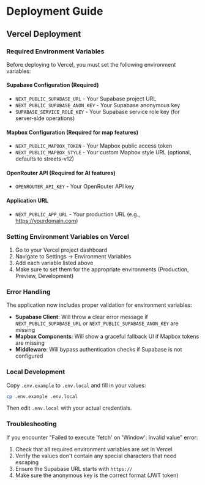 # Deployment Guide

## Vercel Deployment

### Required Environment Variables

Before deploying to Vercel, you must set the following environment variables:

#### Supabase Configuration (Required)
- `NEXT_PUBLIC_SUPABASE_URL` - Your Supabase project URL
- `NEXT_PUBLIC_SUPABASE_ANON_KEY` - Your Supabase anonymous key
- `SUPABASE_SERVICE_ROLE_KEY` - Your Supabase service role key (for server-side operations)

#### Mapbox Configuration (Required for map features)
- `NEXT_PUBLIC_MAPBOX_TOKEN` - Your Mapbox public access token
- `NEXT_PUBLIC_MAPBOX_STYLE` - Your custom Mapbox style URL (optional, defaults to streets-v12)

#### OpenRouter API (Required for AI features)
- `OPENROUTER_API_KEY` - Your OpenRouter API key

#### Application URL
- `NEXT_PUBLIC_APP_URL` - Your production URL (e.g., https://yourdomain.com)

### Setting Environment Variables on Vercel

1. Go to your Vercel project dashboard
2. Navigate to Settings → Environment Variables
3. Add each variable listed above
4. Make sure to set them for the appropriate environments (Production, Preview, Development)

### Error Handling

The application now includes proper validation for environment variables:

- **Supabase Client**: Will throw a clear error message if `NEXT_PUBLIC_SUPABASE_URL` or `NEXT_PUBLIC_SUPABASE_ANON_KEY` are missing
- **Mapbox Components**: Will show a graceful fallback UI if Mapbox tokens are missing
- **Middleware**: Will bypass authentication checks if Supabase is not configured

### Local Development

Copy `.env.example` to `.env.local` and fill in your values:

```bash
cp .env.example .env.local
```

Then edit `.env.local` with your actual credentials.

### Troubleshooting

If you encounter "Failed to execute 'fetch' on 'Window': Invalid value" error:
1. Check that all required environment variables are set in Vercel
2. Verify the values don't contain any special characters that need escaping
3. Ensure the Supabase URL starts with `https://`
4. Make sure the anonymous key is the correct format (JWT token)